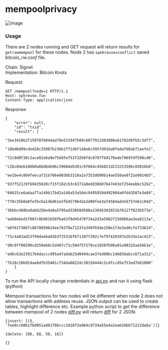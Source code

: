 # mempoolprivacy

![image](https://user-images.githubusercontent.com/94559964/174421798-46463c84-59f3-4984-acdc-57ae092f3953.png)



### Usage

There are 2 nodes running and GET request will return results for `getrawmempool` for these nodes. Node 2 has `spekreuse=conflict` saved _bitcoin_rw.conf_ file.

Chain: Signet  
Implementation: Bitcoin Knots

Request:

```http
GET /mempool?node=1 HTTP/1.1
Host: spkreuse.fun
Content-Type: application/json
```
Response:

```
{
    "error": null,
    "id": "txid",
    "result": [
        "3ee3410b2f159787604dad78e531947509c6077912d83888a61782d9fb5c3df7",
        "18bd6d09cded20c35087b236b1ff1dbf148e6c595fd916a0fedafd8ab72aefe1",
        "72c0d0f38c2ace02e6a9e75ddfef53f32b8fdc878f7b9170ade7069fdf590cd6",
        "c2bc84eb188b0a6bd84b96c39684eb301c97664c456021d215253596c83016b6",
        "ee1be4c064feeca731b766e0036b3310a2a7353d090b14ae558ae8f21e9914b5",
        "937f52129f69435020cf15f182cb3c6372a8edd38b07647e63ef254eabbc52b2",
        "68615ce6adaa77a149b17bd2a146a53a56dc9495859dd92904a0fd43587e3e84",
        "778c35b0a8fefbcba1dbd61e5fb4579642e2d00fee3af4584ade5d757e61c04d",
        "36bbc468ba0abb25be4a0a5795ad33058d588a13656382651b76127f823b573e",
        "aeb0e6ed1f007c8b901b50fba63f8d45470f34a2d3a5982f256066ae3ea8113a",
        "e6f61f3067c8678650624ee78370a7123fa349fb5de150e1f3e3ed6cfe733b24",
        "71c4a83ad23f99daeba83b3f25316f67110ff392c7ef974203d7e2b33e1ac423",
        "d0c9ff00290cd259e68c5d487c71c584f57279ce1650fb98a91a98325aa56b1e",
        "ed6c63e2391764dacccd95a4fadab25d0494cae37ed90bc14b856abcc6f1a312",
        "7b18c28b924ae6dfb35481c734da0822dc38316444c2cdfccd5e753ed7b61800"
    ]
}
```

To run the API locally change credentials in [api.py](https://github.com/1440000bytes/mempoolprivacy/blob/main/api.py) and run it using flask (python)

Mempool transactions for two nodes will be differemt when node 2 does not allow transactions with address reuse. JSON output can be used to create tables, highlight difference etc. Example python script to get the difference between mempool of 2 nodes [diff.py](https://github.com/1440000bytes/mempoolprivacy/blob/main/diff.py) will return [diff](https://github.com/xlwings/jsondiff) for 2 JSON:

```
{insert: [(5, 'fee0cc08b1fbd051ad0170bccc1028f3a964c9734a55e4a2ea626bb71222de6a')]}

{delete: [86, 68, 50, 16]}

{}
```



